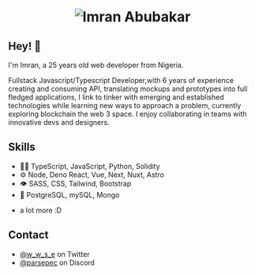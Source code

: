 <h1 align="center">
  <img src="https://raw.githubusercontent.com/Parsepec/Parsepec/blob/master/name.png" alt="Imran Abubakar" />
</h1>

## Hey! 👋
I'm Imran, a 25 years old  web developer from Nigeria.

Fullstack Javascript/Typescript Developer,with 6 years of experience creating and consuming API, translating mockups and prototypes into full fledged applications, I link to tinker with emerging and established technologies while learning new ways to approach a problem, currently exploring blockchain the web 3 space. I enjoy collaborating in teams with innovative devs and designers. 

## Skills
- 👨‍💻 TypeScript, JavaScript, Python, Solidity
- ⚙️ Node, Deno React, Vue, Next, Nuxt, Astro
- 👁️ SASS, CSS, Tailwind, Bootstrap
- 💽 PostgreSQL, mySQL, Mongo
+ a lot more :D

## Contact
- [@w_w_s_e](https://twitter.com/w_w_s_e) on Twitter
- [@parsepec](https://discordapp.com/users/854661215883231232) on Discord

